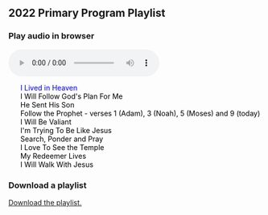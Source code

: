 ## 2022 Primary Program Playlist

### Play audio in browser

<style>
    #playlist{
        list-style: none;
    }
    #playlist li a{
        color:black;
        text-decoration: none;
    }
    #playlist .current-song a{
        color:blue;
    }
</style>

<audio src="" controls id="audioPlayer">
    Sorry, your browser doesn't support HTML 5!
</audio>


<ul id="playlist">

<li class="current-song"><a href="https://github.com/drhyrum/2022-primary-program/raw/main/list/ILivedInHeaven.mp3">I Lived in Heaven</a></li>

<li><a href="https://github.com/drhyrum/2022-primary-program/raw/main/list/IWillFollowGodsPlanForMe.mp3">I Will Follow God's Plan For Me</a></li>
    
<li><a href="https://github.com/drhyrum/2022-primary-program/raw/main/list/HeSentHisSon.mp3
">He Sent His Son</a></li>

<li><a href="https://github.com/drhyrum/2022-primary-program/raw/main/list/FollowTheProphet.mp3">Follow the Prophet - verses 1 (Adam), 3 (Noah), 5 (Moses) and 9 (today)</a></li>

<li><a href="https://github.com/drhyrum/2022-primary-program/raw/main/list/IWillBeValiant.mp3">I Will Be Valiant</a></li>

<li><a href="https://github.com/drhyrum/2022-primary-program/raw/main/list/ImTryingToBeLikeJesus.mp3
">I'm Trying To Be Like Jesus</a></li>

<li><a href="https://github.com/drhyrum/2022-primary-program/raw/main/list/SearchPonderAndPray.mp3">Search, Ponder and Pray</a></li>

<li><a href="https://github.com/drhyrum/2022-primary-program/raw/main/list/ILoveToSeeTheTemple.mp3">I Love To See the Temple</a></li>

<li><a href="https://github.com/drhyrum/2022-primary-program/raw/main/list/MyRedeemerLives.mp3">My Redeemer Lives</a></li>

<li><a href="https://github.com/drhyrum/2022-primary-program/raw/main/list/IWillWalkWithJesus.mp3">I Will Walk With Jesus</a></li>  
</ul>
    
<script src="https://code.jquery.com/jquery-2.2.0.js"></script>
<script>
    // loads the audio player
    audioPlayer();

       function audioPlayer(){
            var currentSong = 0;
            $("#audioPlayer")[0].src = $("#playlist li a")[0];
            $("#audioPlayer")[0].play();
            $("#playlist li a").click(function(e){
               e.preventDefault(); 
               $("#audioPlayer")[0].src = this;
               $("#audioPlayer")[0].play();
               $("#playlist li").removeClass("current-song");
                currentSong = $(this).parent().index();
                $(this).parent().addClass("current-song");
            });
            
            $("#audioPlayer")[0].addEventListener("ended", function(){
               currentSong++;
                if(currentSong == $("#playlist li a").length)
                    currentSong = 0;
                $("#playlist li").removeClass("current-song");
                $("#playlist li:eq("+currentSong+")").addClass("current-song");
                $("#audioPlayer")[0].src = $("#playlist li a")[currentSong].href;
                $("#audioPlayer")[0].play();
            });
        }    
</script>


### Download a playlist

<a href="2022-primary-program-playlist.m3u" target="_blank" download type="audio/x-mpegurl">Download the playlist.</a>

<!-- ### QR Code to website

<img src="https://github.com/drhyrum/2022-primary-program/raw/gh-pages/primary_program_qr_code.png"> -->


